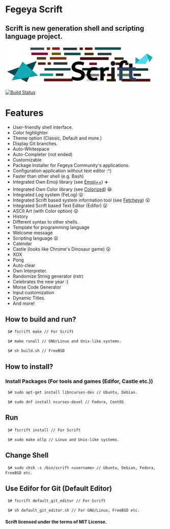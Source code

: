 # Fegeya Scrift

## Scrift is new generation shell and scripting language project.

![Scrift](docs/resource/ScriftBanner.png)

[![Build Status](https://dev.azure.com/ferhatgectao/scrift-lang/_apis/build/status/FerhatGec.scrift-lang?branchName=master)](https://dev.azure.com/ferhatgectao/scrift-lang/_build/latest?definitionId=1&branchName=master)

# Features 
- User-friendly shell interface.
- Color highlighter
- Theme option (Classic, Default and more.)
- Display Git branches.
- Auto-Whitespace
- Auto-Completer (not ended)
- Customizable
- Package Installer for Fegeya Community's applications.
- Configuration application without text editor :^)
- Faster than other shell (e.g. Bash)
- Integrated Own Emoji library (see [Emoji++](https://github.com/FerhatGec/emojiplusplus)) :airplane:
- Integrated Own Color library (see [Colorized](https://github.com/FerhatGec/colorized)) :satisfied:
- Integrated Log system (FeLog) :open_mouth:
- Integrated Scrift based system information tool (see [Fetcheya](https://github.com/FerhatGec/fetcheya)) :open_mouth:
- Integrated Scrift based Text Editor (Edifor) :open_mouth:
- ASCII Art (with Color option) :open_mouth:
- History
- Different syntax to other shells.
- Template for programming language
- Welcome message 
- Scripting language :open_mouth:
- Calendar 
- Castle (looks like Chrome's Dinosaur game) :open_mouth:
- XOX 
- Pong
- Auto-clear
- Own Interpreter.
- Randomize String generator (rstr)
- Celebrates the new year :)
- Morse Code Generator
- Input customization
- Dynamic Titles.
- And more!

## How to build and run?
```
 $# fscrift make // For Scrift
```
```
 $# make runall // GNU/Linux and Unix-like systems.
```
```
 $# sh build.sh // FreeBSD
```

## How to install?
### Install Packages (For tools and games (Edifor, Castle etc.))

```
 $# sudo apt-get install libncurses-dev // Ubuntu, Debian.
```
```
 $# sudo dnf install ncurses-devel // Fedora, CentOS
```

## Run
```
 $# fscrift install // For Scrift
```
```
 $# sudo make allp // Linux and Unix-like systems.
```

## Change Shell
```
 $# sudo chsh -s /bin/scrift <username> // Ubuntu, Debian, Fedora, FreeBSD etc.
```

## Use Edifor for Git (Default Editor)
```
 $# fscrift default_git_editor // For Scrift
```
```
 $# sh default_git_editor.sh // For GNU/Linux, FreeBSD etc.
```

#### Scrift licensed under the terms of MIT License.
